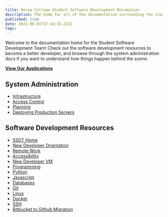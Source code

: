 ```yaml
---
title: Berea College Student Software Development Documation
description: The home for all of the documentation surrounding the student software development team at Berea College
published: true
date: 2021-06-01T17:14:15.231Z
tags: 
---
```


 
Welcome to the documentation home for the Student Software Development Team! Check out the software development resources to become a better developer, and browse through the system administration docs if you want to understand how things happen behind the scene.
 
**[View Our Applications](/applications)**
 
## System Administration

* [Infrastructure](/infrastructure)
* [Access Control](/access)
* [Planning](/plans)
* [Deploying Production Servers](/production-servers)

## Software Development Resources

* [SSDT Home](ssdt-program)
* [New Developer Orientation](/ssdt-program/new-programmer-guide)
* [Remote Work](/remote-work)
* [Accessibility](/accessibility)
* [New Developer VM](/new-vm)
* [Programming](/programming)
* [Python](/python)
* [Javascript](/javascript)
* [Databases](/database)
* [Git](/git)
* [Linux](/linux)
* [Docker](/docker)
* [SSH](/ssh)
* [Bitbucket to Github Migration](/ssdt-program/bitbucket-to-github-migration)
